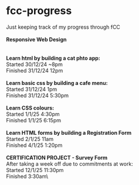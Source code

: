 # fcc-progress
Just keeping track of my progress through fCC\
\
**Responsive Web Design**\
\
\
**Learn html by building a cat phto app:**\
Started 30/12/24 ~8pm\
Finished 31/12/24 12pm\
\
**Learn basic css by building a cafe menu:**\
Started 31/12/24 1pm\
Finished 31/12/24 5:30pm\
\
**Learn CSS colours:**\
Started 1/1/25 4:30pm\
Finished 1/1/25 6:15pm\
\
**Learn HTML forms by building a Registration Form**\
Started 2/1/25 11am\
Finished 4/1/25 1:20pm\
\
**CERTIFICATION PROJECT - Survey Form**\
After taking a week off due to commitments at work:\
Started 12/1/25 11:30pm\
Finished 3:30am\
